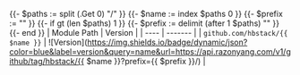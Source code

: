 {{- $paths := split (.Get 0) "/" }}
{{- $name := index $paths 0 }}
{{- $prefix := "" }}
{{- if gt (len $paths) 1 }}
  {{- $prefix := delimit (after 1 $paths) "" }}
{{- end }}
| Module Path | Version |
| ---- | ------- |
| `github.com/hbstack/{{ $name }}` | ![Version](https://img.shields.io/badge/dynamic/json?color=blue&label=version&query=name&url=https://api.razonyang.com/v1/github/tag/hbstack/{{ $name }}?prefix={{ $prefix }}/) |
